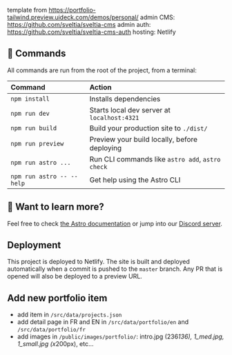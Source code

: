 template from https://portfolio-tailwind.preview.uideck.com/demos/personal/
admin CMS: https://github.com/sveltia/sveltia-cms
admin auth: https://github.com/sveltia/sveltia-cms-auth
hosting: Netlify

## 🧞 Commands

All commands are run from the root of the project, from a terminal:

| Command                   | Action                                           |
| :------------------------ | :----------------------------------------------- |
| `npm install`             | Installs dependencies                            |
| `npm run dev`             | Starts local dev server at `localhost:4321`      |
| `npm run build`           | Build your production site to `./dist/`          |
| `npm run preview`         | Preview your build locally, before deploying     |
| `npm run astro ...`       | Run CLI commands like `astro add`, `astro check` |
| `npm run astro -- --help` | Get help using the Astro CLI                     |


## 👀 Want to learn more?

Feel free to check [the Astro documentation](https://docs.astro.build) or jump into our [Discord server](https://astro.build/chat).


## Deployment

This project is deployed to Netlify. The site is built and deployed automatically when a commit is pushed to the `master` branch.
Any PR that is opened will also be deployed to a preview URL.

## Add new portfolio item

- add item in `/src/data/projects.json`
- add detail page in FR and EN in `/src/data/portfolio/en` and `/src/data/portfolio/fr`
- add images in `/public/images/portfolio/`: intro.jpg (236*136), 1_med.jpg, 1_small.jpg (x*200px), etc...